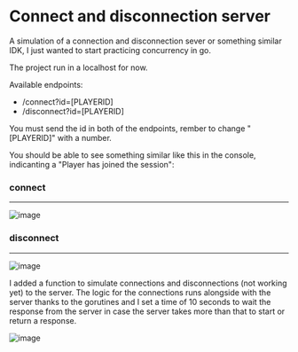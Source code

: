 # Connect and disconnection server
A simulation of a connection and disconnection sever or something similar IDK, I just wanted to start practicing concurrency in go.

The project run in a localhost for now.

Available endpoints:
* /connect?id=[PLAYERID]
* /disconnect?id=[PLAYERID]

You must send the id in both of the endpoints, rember to change "[PLAYERID]" with a number.

You should be able to see something similar like this in the console, indicanting a "Player has joined the session":
### connect
---
![image](https://github.com/user-attachments/assets/f2668a11-2447-40de-9c85-ef3d460db81b)

### disconnect
---
![image](https://github.com/user-attachments/assets/032d9ce1-cba8-4c84-92ce-81a7b23939e0)

I added a function to simulate connections and disconnections (not working yet) to the server.
The logic for the connections runs alongside with the server thanks to the gorutines and I set a time of 10 seconds to wait the response from the server in case the server takes more than that to start or return a response.

![image](https://github.com/user-attachments/assets/dfe4af91-98ce-4632-ba7a-54c2398b59f2)
